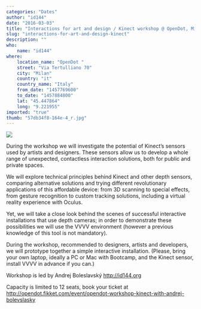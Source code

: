 ```yaml
---
categories: "Dates"
author: "id144"
date: "2016-03-03"
title: "Interactions for art and design / Kinect workshop @ OpenDot, Milan"
slug: "interactions-for-art-and-design-kinect"
description: ""
who: 
    name: "id144"
where: 
    location_name: "OpenDot "
    street: "Via Tertulliano 70"
    city: "Milan"
    country: "it"
    country_name: "Italy"
    from_date: "1457769600"
    to_date: "1457884800"
    lat: "45.447864"
    long: "9.221955"
imported: "true"
thumb: "57db34f8-164e-4_r.jpg"
---
```



![](57db34f8-164e-4_r.jpg) 


During the workshop we will investigate the potential of Kinect’s sensors used by artists and designers. These sensors allow us to develop a whole range of unexpected, contactless interaction solutions, both for public and private spaces. 

We will explore technical principles behind Kinect and other depth sensors, comparing alternative solutions and trying different revolutionary applications of this affordable device: from 3D scanning to special effects, from gesture recognition to custom tracking solutions, including a virtual reality experience with Oculus. 

Yet, we will take a close look behind the scenes of successful interactive installations that use depth cameras; in order to demonstrate these possibilities we will use the VVVV environment (however a previous knowledge of this tool is not mandatory). 

During the workshop, recommended to designers, artists and developers, we will prototype together a simple interactive installation. 
(Please, bring your own laptop, ideally a PC or Mac with Bootcamp, and the Kinect sensor, install VVVV in advance if you can.)


Workshop is led by Andrej Boleslavský <http://id144.org>

Capacity is limited to 12 seats, book your ticket at <http://opendot.fikket.com/event/opendot-workshop-kinect-with-andrej-bolevslasky>
